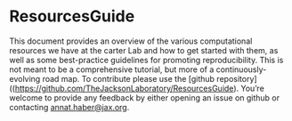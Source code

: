 # ResourcesGuide
This document provides an overview of the various computational resources we have at the carter Lab and how to get started with them, as well as some best-practice guidelines for promoting reproducibility. This is not meant to be a comprehensive tutorial, but more of a continuously-evolving road map. To contribute please use the [github repository]((https://github.com/TheJacksonLaboratory/ResourcesGuide). You’re welcome to provide any feedback by either opening an issue on github or contacting annat.haber@jax.org.